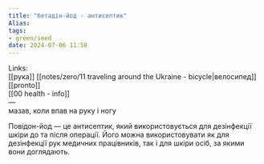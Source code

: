 ```yaml
---
title: "бетадін-йод - антисептик"
Alias: 
tags:
- green/seed
date: 2024-07-06 11:58
---
```

Links:  
[[рука]] [[notes/zero/11 traveling around the Ukraine - bicycle|велосипед]]  [[pronto]]  
[[00 health - info]]  
—  
мазав, коли впав на руку і ногу


Повідон-йод — це антисептик, який використовується для дезінфекції шкіри до та після операції. Його можна використовувати як для дезінфекції рук медичних працівників, так і для шкіри осіб, за якими вони доглядають.